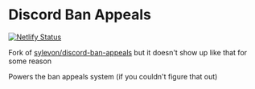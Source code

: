 # Discord Ban Appeals

[![Netlify Status](https://api.netlify.com/api/v1/badges/47631f5e-7ffe-4aca-a60a-b2d9f9a38b05/deploy-status)](https://app.netlify.com/sites/userexes-basement-appeals/deploys)

Fork of [sylevon/discord-ban-appeals](https://github.com/sylveon/discord-ban-appeals) but it doesn't show up like that for some reason

Powers the ban appeals system (if you couldn't figure that out)
